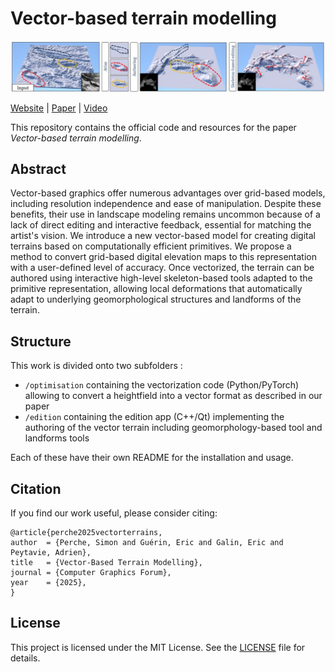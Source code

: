 # Vector-based terrain modelling

![](docs/teaser.jpg)

[Website](https://simonperche.github.io/vector-based_terrain_modelling/) | [Paper](https://hal.science/hal-05104719v1/document) | [Video](https://www.youtube.com/watch?v=EOYhb4Z3j_E) 

This repository contains the official code and resources for the paper *Vector-based terrain modelling*.

## Abstract

Vector-based graphics offer numerous advantages over grid-based models, including resolution independence and ease of manipulation.
Despite these benefits, their use in landscape modeling remains uncommon because of a lack of direct editing and interactive feedback, essential for matching the artist's vision. 
We introduce a new vector-based model for creating digital terrains based on computationally efficient primitives. We propose a method to convert grid-based digital elevation maps to this representation with a user-defined level of accuracy. 
Once vectorized, the terrain can be authored using interactive high-level skeleton-based tools adapted to the primitive representation, allowing local deformations that automatically adapt to underlying geomorphological structures and landforms of the terrain.

## Structure

This work is divided onto two subfolders : 
- `/optimisation` containing the vectorization code (Python/PyTorch) allowing to convert a heightfield into a vector format as described in our paper
- `/edition` containing the edition app (C++/Qt) implementing the authoring of the vector terrain including geomorphology-based tool and landforms tools 

Each of these have their own README for the installation and usage.

## Citation
If you find our work useful, please consider citing:

```
@article{perche2025vectorterrains,
author  = {Perche, Simon and Guérin, Eric and Galin, Eric and Peytavie, Adrien},
title   = {Vector-Based Terrain Modelling},
journal = {Computer Graphics Forum},
year    = {2025},
}
```

## License

This project is licensed under the MIT License. See the [LICENSE](LICENSE) file for details.
